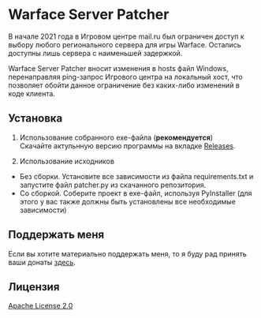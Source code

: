 # Warface Server Patcher

В начале 2021 года в Игровом центре mail.ru был ограничен доступ к выбору любого регионального сервера для игры Warface. Остались доступны лишь сервера с наименьшей задержкой.

Warface Server Patcher вносит изменения в hosts файл Windows, перенаправляя ping-запрос Игрового центра  на локальный хост, что позволяет обойти  данное ограничение без каких-либо изменений в коде клиента.


## Установка
1. Использование собранного exe-файла (**рекомендуется**)  
Скачайте актульнную версию программы на вкладке [Releases](https://github.com/ShitryaDima/wf-server-patcher/releases/).

2. Использование исходников
+ Без сборки. Установите все зависимости из файла requirements.txt и запустите файл patcher.py из скачанного репозитория.
+ Со сборкой. Соберите проект в exe-файл, используя PyInstaller (для этого у вас также должны быть установлены все необходимые зависимости)

## Поддержать меня

Если вы хотите материально поддержать меня, то я буду рад принять ваши донаты [здесь](https://my.qiwi.com/Dmytryi-ShQF-gooIbl).

## Лицензия

[Apache License 2.0](http://www.apache.org/licenses/LICENSE-2.0)
